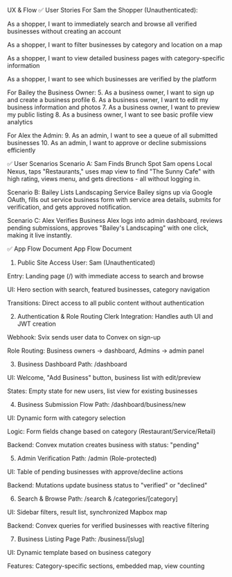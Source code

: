 UX & Flow
✅ User Stories
For Sam the Shopper (Unauthenticated):

As a shopper, I want to immediately search and browse all verified businesses without creating an account

As a shopper, I want to filter businesses by category and location on a map

As a shopper, I want to view detailed business pages with category-specific information

As a shopper, I want to see which businesses are verified by the platform

For Bailey the Business Owner:
5. As a business owner, I want to sign up and create a business profile
6. As a business owner, I want to edit my business information and photos
7. As a business owner, I want to preview my public listing
8. As a business owner, I want to see basic profile view analytics

For Alex the Admin:
9. As an admin, I want to see a queue of all submitted businesses
10. As an admin, I want to approve or decline submissions efficiently

✅ User Scenarios
Scenario A: Sam Finds Brunch Spot
Sam opens Local Nexus, taps "Restaurants," uses map view to find "The Sunny Cafe" with high rating, views menu, and gets directions - all without logging in.

Scenario B: Bailey Lists Landscaping Service
Bailey signs up via Google OAuth, fills out service business form with service area details, submits for verification, and gets approved notification.

Scenario C: Alex Verifies Business
Alex logs into admin dashboard, reviews pending submissions, approves "Bailey's Landscaping" with one click, making it live instantly.

✅ App Flow Document
App Flow Document
1. Public Site Access
User: Sam (Unauthenticated)

Entry: Landing page (/) with immediate access to search and browse

UI: Hero section with search, featured businesses, category navigation

Transitions: Direct access to all public content without authentication

2. Authentication & Role Routing
Clerk Integration: Handles auth UI and JWT creation

Webhook: Svix sends user data to Convex on sign-up

Role Routing: Business owners → dashboard, Admins → admin panel

3. Business Dashboard
Path: /dashboard

UI: Welcome, "Add Business" button, business list with edit/preview

States: Empty state for new users, list view for existing businesses

4. Business Submission Flow
Path: /dashboard/business/new

UI: Dynamic form with category selection

Logic: Form fields change based on category (Restaurant/Service/Retail)

Backend: Convex mutation creates business with status: "pending"

5. Admin Verification
Path: /admin (Role-protected)

UI: Table of pending businesses with approve/decline actions

Backend: Mutations update business status to "verified" or "declined"

6. Search & Browse
Path: /search & /categories/[category]

UI: Sidebar filters, result list, synchronized Mapbox map

Backend: Convex queries for verified businesses with reactive filtering

7. Business Listing Page
Path: /business/[slug]

UI: Dynamic template based on business category

Features: Category-specific sections, embedded map, view counting